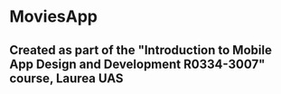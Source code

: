 # MoviesApp
## Created as part of the "Introduction to Mobile App Design and Development R0334-3007" course, Laurea UAS
